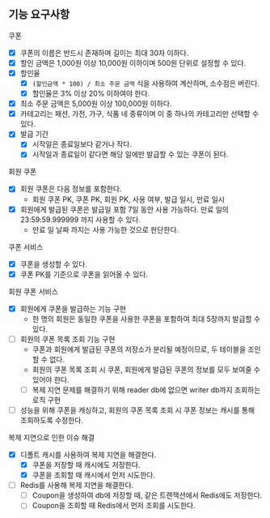 ## 기능 요구사항

쿠폰
- [x] 쿠폰의 이름은 반드시 존재하며 길이는 최대 30자 이하다.
- [x] 할인 금액은 1,000원 이상 10,000원 이하이며 500원 단위로 설정할 수 있다.
- [x] 할인율
    - [x] `(할인금액 * 100) / 최소 주문 금액` 식을 사용하여 계산하며, 소수점은 버린다.
    - [x] 할인율은 3% 이상 20% 이하여야 한다.
- [x] 최소 주문 금액은 5,000원 이상 100,000원 이하다.
- [x] 카테고리는 패션, 가전, 가구, 식품 네 종류이며 이 중 하나의 카테고리만 선택할 수 있다.
- [x] 발급 기간
    - [x] 시작일은 종료일보다 같거나 작다.
    - [x] 시작일과 종료일이 같다면 해당 일에만 발급할 수 있는 쿠폰이 된다.

회원 쿠폰
- [x] 회원 쿠폰은 다음 정보를 포함한다.
  - 회원 쿠폰 PK, 쿠폰 PK, 회원 PK, 사용 여부, 발급 일시, 만료 일시
- [x] 회원에게 발급된 쿠폰은 발급일 포함 7일 동안 사용 가능하다. 만료 일의 23:59:59.999999 까지 사용할 수 있다.
  - 만료 일 날짜 까지는 사용 가능한 것으로 판단한다.

쿠폰 서비스
- [x] 쿠폰을 생성할 수 있다.
- [x] 쿠폰 PK를 기준으로 쿠폰을 읽어올 수 있다.

회원 쿠폰 서비스
- [x] 회원에게 쿠폰을 발급하는 기능 구현
  - 한 명의 회원은 동일한 쿠폰을 사용한 쿠폰을 포함하여 최대 5장까지 발급할 수 있다.
- [ ] 회원의 쿠폰 목록 조회 기능 구현
  - 쿠폰과 회원에게 발급된 쿠폰의 저장소가 분리될 예정이므로, 두 테이블을 조인할 수 없다.
  - 회원의 쿠폰 목록 조회 시 쿠폰, 회원에게 발급된 쿠폰의 정보를 모두 보여줄 수 있어야 한다.
  - [ ] 복제 지연 문제를 해결하기 위해 reader db에 없으면 writer db까지 조회하는 로직 구현
- [ ] 성능을 위해 쿠폰을 캐싱하고, 회원의 쿠폰 목록 조회 시 쿠폰 정보는 캐시를 통해 조회하도록 수정한다.

복제 지연으로 인한 이슈 해결
- [x] 디폴트 캐시를 사용하여 복제 지연을 해결한다.
  - [x] 쿠폰을 저장할 때 캐시에도 저장한다.
  - [x] 쿠폰을 조회할 때 캐시에서 먼저 시도한다.
- [ ] Redis를 사용해 복제 지연을 해결한다.
  - [ ] Coupon을 생성하여 db에 저장할 때, 같은 트랜잭션에서 Redis에도 저장한다.
  - [ ] Coupon을 조회할 때 Redis에서 먼저 조회를 시도한다.
